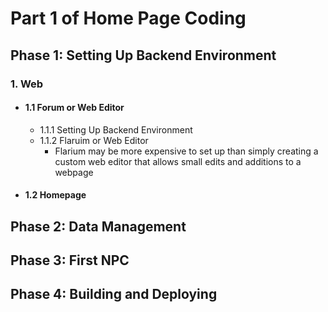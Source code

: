 # Part 1 of Home Page Coding

## Phase 1: Setting Up Backend Environment
### 1. Web
- #### 1.1 Forum or Web Editor
  - 1.1.1 Setting Up Backend Environment
  - 1.1.2 Flaruim or Web Editor
    - Flarium may be more expensive to set up than simply creating a custom web editor that allows small edits and additions to a webpage
- #### 1.2 Homepage

## Phase 2: Data Management

## Phase 3: First NPC

## Phase 4: Building and Deploying


